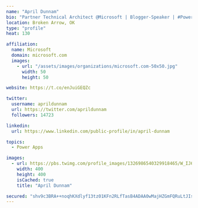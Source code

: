 ```yaml
---
name: "April Dunnam"
bio: "Partner Technical Architect @Microsoft | Blogger-Speaker | #PowerApps, #PowerAutomate, #Office365, #SharePoint | #WIT | #Karaoke Queen"
location: Broken Arrow, OK
type: "profile"
heat: 130

affiliation:
  name: Microsoft
  domain: microsoft.com
  images:
    - url: "/assets/images/organizations/microsoft.com-50x50.jpg"
      width: 50
      height: 50

website: https://t.co/enJuiGEQZc

twitter:
  username: aprildunnam
  url: https://twitter.com/aprildunnam
  followers: 14723

linkedin:
  url: https://www.linkedin.com/public-profile/in/april-dunnam

topics:
  - Power Apps

images:
  - url: https://pbs.twimg.com/profile_images/1326986540329918465/W_IJ6Ih2_400x400.jpg
    width: 400
    height: 400
    isCached: true
    title: "April Dunnam"

secured: "shv9c3BRA++noqhKXdlyf13tz01KFn2RLfTasB4ADAA0wMajHZGmFQRuLtJIsi4yqmQ8tsMAxuTqL1VoRvK0XJvSnlfPlmVxGr7jeZ5OH+fj3/1UUwX0ZltsXSyjdgZ/30pi4ogwG/ZvDT6GwVkHOb5JU9VYcmHiqSHAiOli60aCoq8Hkm7vgeP9lPJ7nYVPgxQbm6CIQ4C7yMtknIzKe+VRBCh9uU3G+NXhb6q80ndpJvrbXrmIC4xW9eFQKdBg00Yy4wEyAmhZh/xT+Hf46EOYzrSh2xSrkmco1wh8CP8u9o5VVb+5aHMJ7VqeAamMTscFLOdODkY67VkeoDbQrGy6dGqYDTrKbRDU+MnJBGdOHI2pUJzDMVHWlfqEQv4UrWZkvE2b/65mzO3wYwm2wLEq1wucvVCbU98sMojoVGw=;GkdzkjjegsTlS9t61UhT3w=="
---
```


